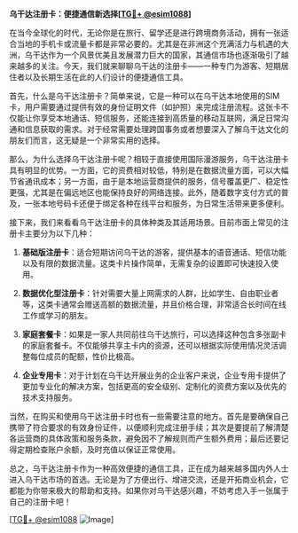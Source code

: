 **乌干达注册卡：便捷通信新选择[[TG💪+ @esim1088](https://t.me/s/esim1088)]**

在当今全球化的时代，无论你是在旅行、留学还是进行跨境商务活动，拥有一张适合当地的手机卡或流量卡都是非常必要的。尤其是在非洲这个充满活力与机遇的大洲，乌干达作为一个风景优美且发展潜力巨大的国家，其通信市场也逐渐吸引了越来越多的关注。今天，我们就来聊聊乌干达的注册卡——一种专门为游客、短期居住者以及长期生活在此的人们设计的便捷通信工具。

首先，什么是乌干达注册卡？简单来说，它是一种可以在乌干达本地使用的SIM卡，用户需要通过提供有效的身份证明文件（如护照）来完成注册流程。这张卡不仅能让你享受本地通话、短信服务，还能连接到高质量的移动互联网，满足日常沟通和信息获取的需求。对于经常需要处理跨国事务或者想要深入了解乌干达文化的朋友们而言，这无疑是一个非常实用的选择。

那么，为什么选择乌干达注册卡呢？相较于直接使用国际漫游服务，乌干达注册卡具有明显的优势。一方面，它的资费相对较低，特别是在数据流量方面，可以大幅节省通讯成本；另一方面，由于是本地运营商提供的服务，信号覆盖更广、稳定性更强，尤其是在偏远地区也能保持良好的网络连接。此外，随着数字支付方式的普及，一张本地号码卡还便于绑定各种在线平台和服务，为日常生活带来更多便利。

接下来，我们来看看乌干达注册卡的具体种类及其适用场景。目前市面上常见的注册卡主要分为以下几种：

1. **基础版注册卡**：适合短期访问乌干达的游客，提供基本的语音通话、短信功能以及有限的数据流量。这类卡片操作简单，无需复杂的设置即可快速投入使用。
   
2. **数据优化型注册卡**：针对需要大量上网需求的人群，比如学生、自由职业者等，这类卡通常会赠送高额的数据流量，并且价格合理，非常适合长时间在线工作或学习的朋友。

3. **家庭套餐卡**：如果是一家人共同前往乌干达旅行，可以选择这种包含多张副卡的家庭套餐卡。不仅能够共享主卡内的资源，还可以根据实际使用情况灵活调整每位成员的配额，性价比极高。

4. **企业专用卡**：对于计划在乌干达开展业务的企业客户来说，企业专用卡提供了更加专业化的解决方案，包括更高的安全级别、定制化的资费方案以及优先的技术支持服务。

当然，在购买和使用乌干达注册卡时也有一些需要注意的地方。首先是要确保自己携带了符合要求的有效身份证件，以便顺利完成注册手续；其次是要提前了解清楚各运营商的具体政策和服务条款，避免因不了解规则而产生额外费用；最后还要记得定期检查账户余额，及时充值以保证正常使用。

总之，乌干达注册卡作为一种高效便捷的通信工具，正在成为越来越多国内外人士进入乌干达市场的首选。无论是为了方便出行、增进交流，还是开拓商业机会，它都能为你带来极大的帮助和支持。如果你对乌干达感兴趣，不妨考虑入手一张属于自己的注册卡吧！

[[TG💪+ @esim1088](https://t.me/s/esim1088) ![Image](https://i.postimg.cc/4NQfJmqS/Snipaste-2025-05-13-00-14-12.png)]